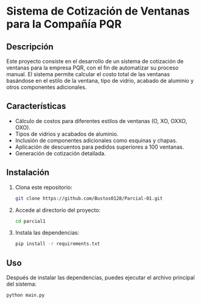 # Sistema de Cotización de Ventanas para la Compañía PQR

## Descripción
Este proyecto consiste en el desarrollo de un sistema de cotización de ventanas para la empresa PQR, con el fin de automatizar su proceso manual. El sistema permite calcular el costo total de las ventanas basándose en el estilo de la ventana, tipo de vidrio, acabado de aluminio y otros componentes adicionales.

## Características
- Cálculo de costos para diferentes estilos de ventanas (O, XO, OXXO, OXO).
- Tipos de vidrios y acabados de aluminio.
- Inclusión de componentes adicionales como esquinas y chapas.
- Aplicación de descuentos para pedidos superiores a 100 ventanas.
- Generación de cotización detallada.

## Instalación
1. Clona este repositorio:
    ```bash
    git clone https://github.com/Bustos0128/Parcial-01.git
    ```
2. Accede al directorio del proyecto:
    ```bash
    cd parcial1
    ```

3. Instala las dependencias:
    ```bash
    pip install -r requirements.txt
    ```

## Uso
Después de instalar las dependencias, puedes ejecutar el archivo principal del sistema:

```bash
python main.py
